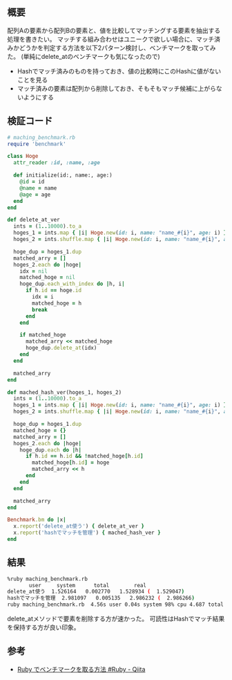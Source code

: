 ## 概要

配列Aの要素から配列Bの要素と、値を比較してマッチングする要素を抽出する処理を書きたい。
マッチする組み合わせはユニークで欲しい場合に、マッチ済みかどうかを判定する方法を以下2パターン検討し、ベンチマークを取ってみた。
(単純にdelete_atのベンチマークも気になったので)
- Hashでマッチ済みのものを持っておき、値の比較時にこのHashに値がないことを見る
- マッチ済みの要素は配列から削除しておき、そもそもマッチ候補に上がらないようにする


## 検証コード

```rb
# maching_benchmark.rb
require 'benchmark'

class Hoge
  attr_reader :id, :name, :age

  def initialize(id:, name:, age:)
    @id = id
    @name = name
    @age = age
  end
end

def delete_at_ver
  ints = (1..10000).to_a
  hoges_1 = ints.map { |i| Hoge.new(id: i, name: "name_#{i}", age: i) }
  hoges_2 = ints.shuffle.map { |i| Hoge.new(id: i, name: "name_#{i}", age: i) }

  hoge_dup = hoges_1.dup
  matched_arry = []
  hoges_2.each do |hoge|
    idx = nil
    matched_hoge = nil
    hoge_dup.each_with_index do |h, i|
      if h.id == hoge.id
        idx = i
        matched_hoge = h
        break
      end
    end

    if matched_hoge
      matched_arry << matched_hoge
      hoge_dup.delete_at(idx)
    end
  end

  matched_arry
end

def mached_hash_ver(hoges_1, hoges_2)
  ints = (1..10000).to_a
  hoges_1 = ints.map { |i| Hoge.new(id: i, name: "name_#{i}", age: i) }
  hoges_2 = ints.shuffle.map { |i| Hoge.new(id: i, name: "name_#{i}", age: i) }

  hoge_dup = hoges_1.dup
  matched_hoge = {}
  matched_arry = []
  hoges_2.each do |hoge|
    hoge_dup.each do |h|
      if h.id == h.id && !matched_hoge[h.id]
        matched_hoge[h.id] = hoge
        matched_arry << h
      end
    end
  end

  matched_arry
end

Benchmark.bm do |x|
  x.report('delete_at使う') { delete_at_ver }
  x.report('hashでマッチを管理') { mached_hash_ver }
end
```

## 結果

```sh
%ruby maching_benchmark.rb
       user     system      total        real
delete_at使う  1.526164   0.002770   1.528934 (  1.529047)
hashでマッチを管理  2.981097   0.005135   2.986232 (  2.986266)
ruby maching_benchmark.rb  4.56s user 0.04s system 98% cpu 4.687 total
```

delete_atメソッドで要素を削除する方が速かった。
可読性はHashでマッチ結果を保持する方が良い印象。

## 参考

- [Ruby でベンチマークを取る方法 \#Ruby \- Qiita](https://qiita.com/scivola/items/c5b2aeaf7d67a9ef310a)
